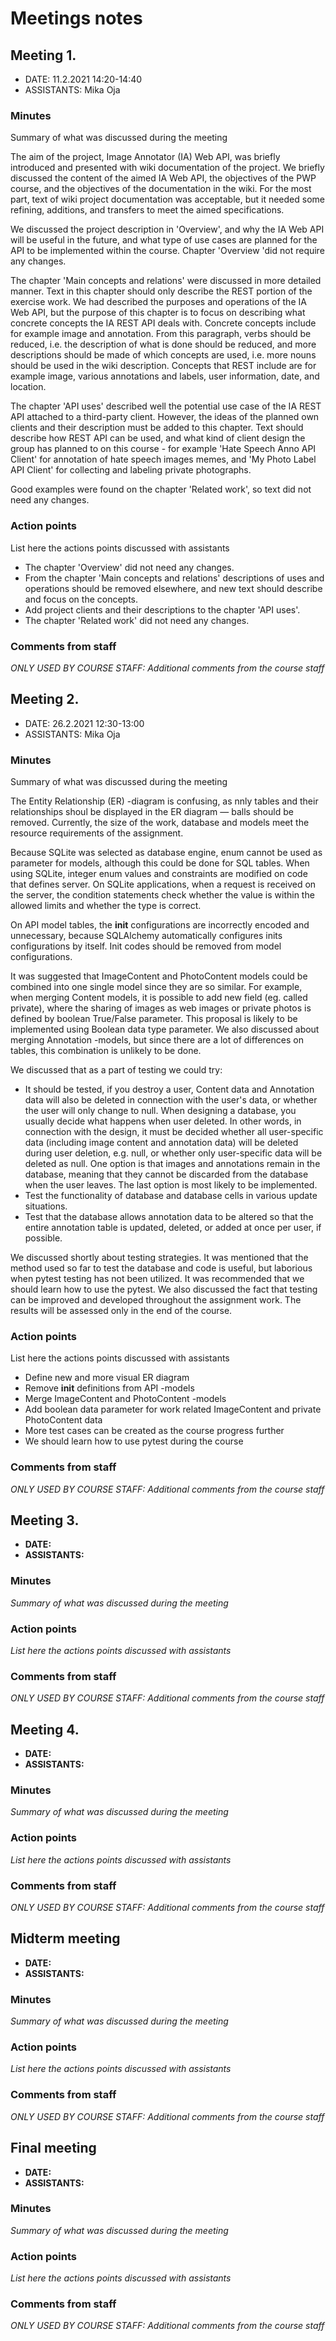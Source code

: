 # Meetings notes

## Meeting 1.
* DATE: 11.2.2021 14:20-14:40
* ASSISTANTS: Mika Oja

### Minutes
Summary of what was discussed during the meeting

The aim of the project, Image Annotator (IA) Web API, was briefly introduced and presented with wiki documentation of the project. We briefly discussed the content of the aimed IA Web API, the objectives of the PWP course, and the objectives of the documentation in the wiki. For the most part, text of wiki project documentation was acceptable, but it needed some refining, additions, and transfers to meet the aimed specifications.

We discussed the project description in 'Overview', and why the IA Web API will be useful in the future, and what type of use cases are planned for the API to be implemented within the course. Chapter 'Overview 'did not require any changes.

The chapter 'Main concepts and relations' were discussed in more detailed manner. Text in this chapter should only describe the REST portion of the exercise work. We had described the purposes and operations of the IA Web API, but the purpose of this chapter is to focus on describing what concrete concepts the IA REST API deals with. Concrete concepts include for example image and annotation. From this paragraph, verbs should be reduced, i.e. the description of what is done should be reduced, and more descriptions should be made of which concepts are used,  i.e. more nouns should be used in the wiki description. Concepts that REST include are for example image, various annotations and labels, user information, date, and location.

The chapter 'API uses' described well the potential use case of the IA REST API attached to a third-party client. However, the ideas of the planned own clients and their description must be added to this chapter. Text should describe how REST API can be used, and what kind of client design the group has planned to on this course - for example 'Hate Speech Anno API Client' for annotation of hate speech images memes, and 'My Photo Label API Client' for collecting and labeling private photographs.

Good examples were found on the chapter 'Related work', so text did not need any changes.


### Action points
List here the actions points discussed with assistants

- The chapter 'Overview' did not need any changes.
- From the chapter 'Main concepts and relations' descriptions of uses and operations should be removed elsewhere, and new text should describe and focus on the concepts.
- Add project clients and their descriptions to the chapter 'API uses'.
- The chapter 'Related work' did not need any changes.


### Comments from staff
*ONLY USED BY COURSE STAFF: Additional comments from the course staff*

## Meeting 2.
* DATE: 26.2.2021 12:30-13:00
* ASSISTANTS: Mika Oja

### Minutes
Summary of what was discussed during the meeting

The Entity Relationship (ER) -diagram is confusing, as nnly tables and their relationships shoul be displayed in the ER diagram — balls should be removed. Currently, the size of the work, database and models meet the resource requirements of the assignment.

Because SQLite was selected as database engine, enum cannot be used as parameter for models, although this could be done for SQL tables. When using SQLite, integer enum values and constraints are modified on code that defines server. On SQLite applications, when a request is received on the server, the condition statements check whether the value is within the allowed limits and whether the type is correct.

On API model tables, the  __init__ configurations are incorrectly encoded and unnecessary, because  SQLAlchemy automatically configures inits configurations by itself. Init codes should be removed  from  model configurations.

It was suggested that ImageContent and PhotoContent models could be combined into one single model since they are so similar. For example, when merging Content models, it is possible to add new field (eg. called private), where the sharing of images as web images or private photos is defined by boolean True/False parameter. This proposal is likely to be implemented using Boolean data type parameter. We also discussed about merging Annotation -models, but since there are a lot of differences on tables, this combination is unlikely to be done.

We discussed that as a part of testing we could try:

- It should be tested, if you destroy a user, Content data and Annotation data will also be deleted in connection with the user's data, or whether the user will only change to null.  When designing a database, you usually decide what happens when user deleted. In other words, in connection with the design, it must be decided whether all user-specific data (including image content and annotation data) will be deleted during user deletion, e.g.  null, or whether only user-specific data will be deleted as null.  One option is that images and annotations remain in the database, meaning that they cannot be discarded from the database when the user leaves. The last option is most likely to be implemented.
- Test the functionality of database and database cells in various update situations.
- Test that the database allows annotation data to be altered so that the entire annotation table is updated, deleted, or added at once per user, if possible.

We discussed shortly about testing strategies. It was mentioned that the method used so far to test the database and code is useful, but laborious when pytest testing has not been utilized. It was recommended that we should learn how to use the pytest. We also discussed the fact that testing can be improved and developed throughout the assignment work. The results will be assessed only in the end of the course.


### Action points
List here the actions points discussed with assistants

- Define new and more visual ER diagram
- Remove __init__ definitions from API -models
- Merge ImageContent and PhotoContent -models
- Add boolean data parameter for work related ImageContent and private PhotoContent data
- More test cases can be created as the course progress further
- We should learn how to use pytest during the course

### Comments from staff
*ONLY USED BY COURSE STAFF: Additional comments from the course staff*

## Meeting 3.
* **DATE:**
* **ASSISTANTS:**

### Minutes
*Summary of what was discussed during the meeting*

### Action points
*List here the actions points discussed with assistants*


### Comments from staff
*ONLY USED BY COURSE STAFF: Additional comments from the course staff*

## Meeting 4.
* **DATE:**
* **ASSISTANTS:**

### Minutes
*Summary of what was discussed during the meeting*

### Action points
*List here the actions points discussed with assistants*


### Comments from staff
*ONLY USED BY COURSE STAFF: Additional comments from the course staff*

## Midterm meeting
* **DATE:**
* **ASSISTANTS:**

### Minutes
*Summary of what was discussed during the meeting*

### Action points
*List here the actions points discussed with assistants*


### Comments from staff
*ONLY USED BY COURSE STAFF: Additional comments from the course staff*

## Final meeting
* **DATE:**
* **ASSISTANTS:**

### Minutes
*Summary of what was discussed during the meeting*

### Action points
*List here the actions points discussed with assistants*


### Comments from staff
*ONLY USED BY COURSE STAFF: Additional comments from the course staff*

